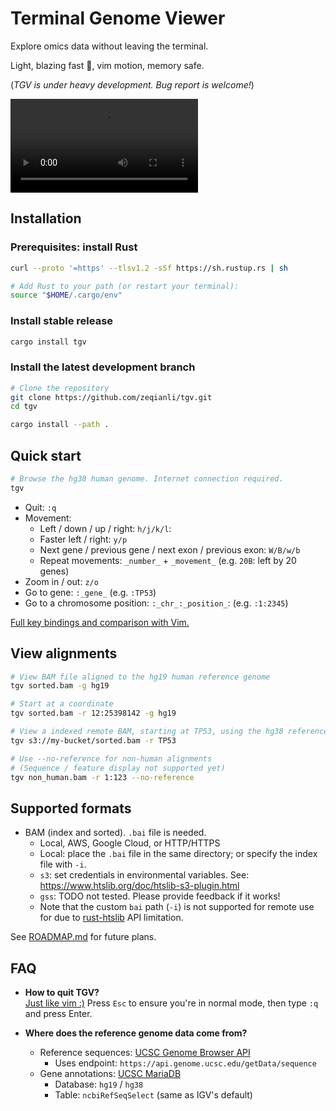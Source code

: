 # Terminal Genome Viewer

Explore omics data without leaving the terminal.

Light, blazing fast 🚀, vim motion, memory safe.

(*TGV is under heavy development. Bug report is welcome!*)

![demo](demo.mp4)

## Installation

### Prerequisites: install Rust

```bash
curl --proto '=https' --tlsv1.2 -sSf https://sh.rustup.rs | sh

# Add Rust to your path (or restart your terminal):
source "$HOME/.cargo/env"
```

### Install stable release

```bash
cargo install tgv
```

### Install the latest development branch

```bash
# Clone the repository
git clone https://github.com/zeqianli/tgv.git
cd tgv

cargo install --path .
```

## Quick start

```bash
# Browse the hg38 human genome. Internet connection required.
tgv
```

- Quit: `:q`
- Movement:
  - Left / down / up / right: `h/j/k/l`:
  - Faster left / right: `y/p`
  - Next gene / previous gene / next exon / previous exon: `W/B/w/b`
  - Repeat movements: `_number_` + `_movement_` (e.g. `20B`: left by 20 genes)
- Zoom in / out: `z/o`
- Go to gene: `:_gene_` (e.g. `:TP53`)
- Go to a chromosome position: `:_chr_:_position_`: (e.g. `:1:2345`)

[Full key bindings and comparison with Vim.](docs/key_bindings.md)

## View alignments

```bash
# View BAM file aligned to the hg19 human reference genome
tgv sorted.bam -g hg19

# Start at a coordinate
tgv sorted.bam -r 12:25398142 -g hg19

# View a indexed remote BAM, starting at TP53, using the hg38 reference genome
tgv s3://my-bucket/sorted.bam -r TP53

# Use --no-reference for non-human alignments
# (Sequence / feature display not supported yet)
tgv non_human.bam -r 1:123 --no-reference
```

## Supported formats

- BAM (index and sorted). `.bai` file is needed.
  - Local, AWS, Google Cloud, or HTTP/HTTPS
  - Local: place the `.bai` file in the same directory; or specify the index file with `-i`.
  - `s3`: set credentials in environmental variables. See: <https://www.htslib.org/doc/htslib-s3-plugin.html>
  - `gss`: TODO not tested. Please provide feedback if it works!
  - Note that the custom `bai` path (`-i`) is not supported for remote use for due to [rust-htslib](https://github.com/rust-bio/rust-htslib) API limitation.

See [ROADMAP.md](ROADMAP.md) for future plans.

## FAQ

- **How to quit TGV?**  
  [Just like vim :)](https://stackoverflow.com/questions/11828270/how-do-i-exit-vim) Press `Esc` to ensure you're in normal mode, then type `:q` and press Enter.

- **Where does the reference genome data come from?**  
  - Reference sequences: [UCSC Genome Browser API](https://genome.ucsc.edu/goldenPath/help/api.html)
    - Uses endpoint: `https://api.genome.ucsc.edu/getData/sequence`
  - Gene annotations: [UCSC MariaDB](https://genome.ucsc.edu/goldenPath/help/mysql.html)
    - Database: `hg19` / `hg38`
    - Table: `ncbiRefSeqSelect` (same as IGV's default)
